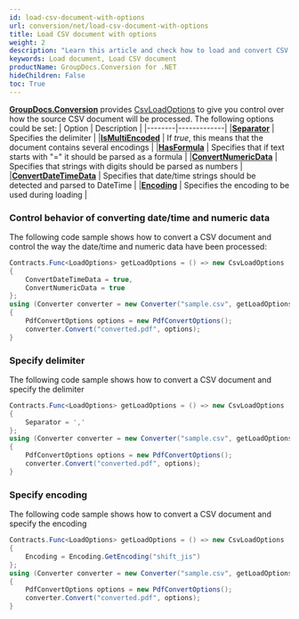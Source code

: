 ```yaml
---
id: load-csv-document-with-options
url: conversion/net/load-csv-document-with-options
title: Load CSV document with options
weight: 2
description: "Learn this article and check how to load and convert CSV documents with advanced options using GroupDocs.Conversion for .NET API."
keywords: Load document, Load CSV document
productName: GroupDocs.Conversion for .NET
hideChildren: False
toc: True
---
```

[**GroupDocs.Conversion**](https://products.groupdocs.com/conversion/net) provides [CsvLoadOptions](https://reference.groupdocs.com/conversion/net/groupdocs.conversion.options.load/csvloadoptions) to give you control over how the source CSV document will be processed. The following options could be set:
| Option | Description |
|--------|-------------|
|**[Separator](https://reference.groupdocs.com/conversion/net/groupdocs.conversion.options.load/csvloadoptions/separator)** | Specifies the delimiter |
|**[IsMultiEncoded](https://reference.groupdocs.com/conversion/net/groupdocs.conversion.options.load/csvloadoptions/ismultiencoded)** | If *true*, this means that the document contains several encodings  |
|**[HasFormula](https://reference.groupdocs.com/conversion/net/groupdocs.conversion.options.load/csvloadoptions/hasformula)** | Specifies that if text starts with "=" it should be parsed as a formula |
|**[ConvertNumericData](https://reference.groupdocs.com/conversion/net/groupdocs.conversion.options.load/csvloadoptions/convertnumericdata)** | Specifies that strings with digits should be parsed as numbers |
|**[ConvertDateTimeData](https://reference.groupdocs.com/conversion/net/groupdocs.conversion.options.load/csvloadoptions/convertdatetimedata)** | Specifies that date/time strings should be detected and parsed to DateTime |
|**[Encoding](https://reference.groupdocs.com/conversion/net/groupdocs.conversion.options.load/csvloadoptions/encoding)** | Specifies the encoding to be used during loading |

### Control behavior of converting date/time and numeric data

The following code sample shows how to convert a CSV document and control the way the date/time and numeric data have been processed:

```csharp
Contracts.Func<LoadOptions> getLoadOptions = () => new CsvLoadOptions
{
    ConvertDateTimeData = true,
    ConvertNumericData = true
};
using (Converter converter = new Converter("sample.csv", getLoadOptions))
{
    PdfConvertOptions options = new PdfConvertOptions();
    converter.Convert("converted.pdf", options);
}
```

### Specify delimiter

The following code sample shows how to convert a CSV document and specify the delimiter

```csharp
Contracts.Func<LoadOptions> getLoadOptions = () => new CsvLoadOptions
{
    Separator = ','
};
using (Converter converter = new Converter("sample.csv", getLoadOptions))
{
    PdfConvertOptions options = new PdfConvertOptions();
    converter.Convert("converted.pdf", options);
}
```

### Specify encoding

The following code sample shows how to convert a CSV document and specify the encoding

```csharp
Contracts.Func<LoadOptions> getLoadOptions = () => new CsvLoadOptions
{
    Encoding = Encoding.GetEncoding("shift_jis")
};
using (Converter converter = new Converter("sample.csv", getLoadOptions))
{
    PdfConvertOptions options = new PdfConvertOptions();
    converter.Convert("converted.pdf", options);
}
```
